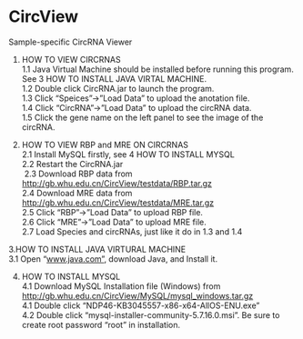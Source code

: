 # CircView
Sample-specific CircRNA Viewer

1. HOW TO VIEW CIRCRNAS  
  1.1 Java Virtual Machine should be installed before running this program. See 3 HOW TO   INSTALL JAVA VIRTAL MACHINE.  
  1.2 Double click CircRNA.jar to launch the program.  
  1.3 Click “Speices”->”Load Data” to upload the anotation file.  
  1.4 Click “CircRNA”->”Load Data” to upload the circRNA data.  
  1.5 Click the gene name on the left panel to see the image of the circRNA.  


2. HOW TO VIEW RBP and MRE ON CIRCRNAS  
  2.1 Install MySQL firstly, see 4 HOW TO INSTALL MYSQL  
  2.2 Restart the CircRNA.jar  
  2.3 Download RBP data from http://gb.whu.edu.cn/CircView/testdata/RBP.tar.gz  
  2.4 Download MRE data from http://gb.whu.edu.cn/CircView/testdata/MRE.tar.gz  
  2.5 Click “RBP”->”Load Data” to upload RBP file.  
  2.6 Click “MRE”->”Load Data” to upload MRE file.  
  2.7 Load Species and circRNAs, just like it do in 1.3 and 1.4  


3.HOW TO INSTALL JAVA VIRTURAL MACHINE  
  3.1 Open “www.java.com”, download Java, and Install it.  


4. HOW TO INSTALL MYSQL  
  4.1 Download MySQL Installation file (Windows) from http://gb.whu.edu.cn/CircView/MySQL/mysql_windows.tar.gz  
  4.1 Double click “NDP46-KB3045557-x86-x64-AllOS-ENU.exe”  
  4.2 Double click “mysql-installer-community-5.7.16.0.msi”. Be sure to create root password “root” in installation.  
